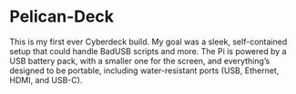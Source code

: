 # Pelican-Deck
This is my first ever Cyberdeck build. My goal was a sleek, self-contained setup that could handle BadUSB scripts and more. The Pi is powered by a USB battery pack, with a smaller one for the screen, and everything’s designed to be portable, including water-resistant ports (USB, Ethernet, HDMI, and USB-C). 
